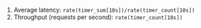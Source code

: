 1) Average latency: `rate(timer_sum[10s])/rate(timer_count[10s])`
2) Throughput (requests per second): `rate(timer_count[10s])`

